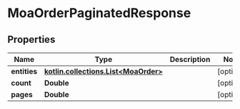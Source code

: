 
# MoaOrderPaginatedResponse

## Properties
Name | Type | Description | Notes
------------ | ------------- | ------------- | -------------
**entities** | [**kotlin.collections.List&lt;MoaOrder&gt;**](MoaOrder.md) |  |  [optional]
**count** | **Double** |  |  [optional]
**pages** | **Double** |  |  [optional]



